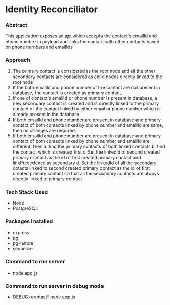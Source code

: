 # Identity Reconciliator

### Abstract

This application exposes an api which accepts the contact's emailId and phone number in payload and links the contact with other contacts based on phone numbers and emailIds

### Approach

1. The primary contact is considered as the root node and all the other secondary contacts are considered as child nodes directly linked to the root node
2. If the both emailId and phone number of the contact are not present in database, the contact is created as primary contact.
3. If one of contact's emailId or phone number is present in database, a new secondary contact is created and is directly linked to the primary contact of the contact linked by either email or phone number which is already present in the database
4. If both emailId and phone number are present in database and primary contact of both contacts linked by phone number and emailId are same, then no changes are required
5. If both emailId and phone number are present in database and primary contact of both contacts linked by phone number and emailId are different, then
   a. find the primary contacts of both linked contacts
   b. find the contact which is created first
   c. Set the linkedId of second created primary contact as the id of first created primary contact and linkPrecedence as secondary
   d. Set the linkedId of all the secondary cotacts linked to second created primary contact as the id of first created primary contact so that all the secondary contacts are always directly linked to primary contact


### Tech Stack Used    
- Node
- PostgreSQL

### Packages installed
- express
- pg
- pg-hstore
- sequelize

### Command to run server
- node app.js

### Command to run server in debug mode
- DEBUG=contact* node app.js



